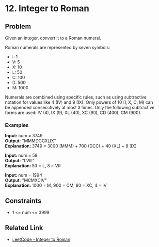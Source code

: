 # 12. Integer to Roman

## Problem

Given an integer, convert it to a Roman numeral.

Roman numerals are represented by seven symbols:
- I: 1
- V: 5
- X: 10
- L: 50
- C: 100
- D: 500
- M: 1000

Numerals are combined using specific rules, such as using subtractive notation for values like 4 (IV) and 9 (IX). Only powers of 10 (I, X, C, M) can be appended consecutively at most 3 times. Only the following subtractive forms are used: IV (4), IX (9), XL (40), XC (90), CD (400), CM (900).

### Examples

**Input:** num = 3749  
**Output:** "MMMDCCXLIX"  
**Explanation:** 3749 = 3000 (MMM) + 700 (DCC) + 40 (XL) + 9 (IX)

**Input:** num = 58  
**Output:** "LVIII"  
**Explanation:** 50 = L, 8 = VIII

**Input:** num = 1994  
**Output:** "MCMXCIV"  
**Explanation:** 1000 = M, 900 = CM, 90 = XC, 4 = IV

## Constraints

- 1 <= num <= 3999

## Related Link

- [LeetCode - Integer to Roman](https://leetcode.com/problems/integer-to-roman/)
